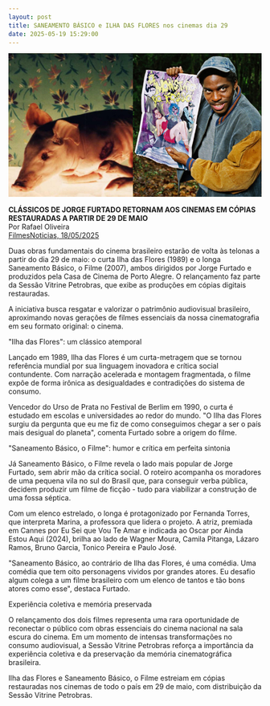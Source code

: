 ```yaml
---
layout: post
title: SANEAMENTO BÁSICO e ILHA DAS FLORES nos cinemas dia 29
date: 2025-05-19 15:29:00
---
```

![](/uploads/ilha-sbof.jpg)

**CLÁSSICOS DE JORGE FURTADO RETORNAM AOS CINEMAS EM CÓPIAS RESTAURADAS A PARTIR DE 29 DE MAIO**\
Por Rafael Oliveira\
[FilmesNoticias, 18/05/2025](https://pipocasclub.com.br/2025/05/18/classiscos-de-jorge-furtado-cinemas/)

[](https://pipocasclub.com.br/2025/05/18/classiscos-de-jorge-furtado-cinemas/)Duas obras fundamentais do cinema brasileiro estarão de volta às telonas a partir do dia 29 de maio: o curta Ilha das Flores (1989) e o longa Saneamento Básico, o Filme (2007), ambos dirigidos por Jorge Furtado e produzidos pela Casa de Cinema de Porto Alegre. O relançamento faz parte da Sessão Vitrine Petrobras, que exibe as produções em cópias digitais restauradas.

A iniciativa busca resgatar e valorizar o patrimônio audiovisual brasileiro, aproximando novas gerações de filmes essenciais da nossa cinematografia em seu formato original: o cinema.

"Ilha das Flores": um clássico atemporal

Lançado em 1989, Ilha das Flores é um curta-metragem que se tornou referência mundial por sua linguagem inovadora e crítica social contundente. Com narração acelerada e montagem fragmentada, o filme expõe de forma irônica as desigualdades e contradições do sistema de consumo.

Vencedor do Urso de Prata no Festival de Berlim em 1990, o curta é estudado em escolas e universidades ao redor do mundo. "O Ilha das Flores surgiu da pergunta que eu me fiz de como conseguimos chegar a ser o país mais desigual do planeta", comenta Furtado sobre a origem do filme.

"Saneamento Básico, o Filme": humor e crítica em perfeita sintonia

Já Saneamento Básico, o Filme revela o lado mais popular de Jorge Furtado, sem abrir mão da crítica social. O roteiro acompanha os moradores de uma pequena vila no sul do Brasil que, para conseguir verba pública, decidem produzir um filme de ficção - tudo para viabilizar a construção de uma fossa séptica.

Com um elenco estrelado, o longa é protagonizado por Fernanda Torres, que interpreta Marina, a professora que lidera o projeto. A atriz, premiada em Cannes por Eu Sei que Vou Te Amar e indicada ao Oscar por Ainda Estou Aqui (2024), brilha ao lado de Wagner Moura, Camila Pitanga, Lázaro Ramos, Bruno Garcia, Tonico Pereira e Paulo José.

"Saneamento Básico, ao contrário de Ilha das Flores, é uma comédia. Uma comédia que tem oito personagens vividos por grandes atores. Eu desafio algum colega a um filme brasileiro com um elenco de tantos e tão bons atores como esse", destaca Furtado.

Experiência coletiva e memória preservada

O relançamento dos dois filmes representa uma rara oportunidade de reconectar o público com obras essenciais do cinema nacional na sala escura do cinema. Em um momento de intensas transformações no consumo audiovisual, a Sessão Vitrine Petrobras reforça a importância da experiência coletiva e da preservação da memória cinematográfica brasileira.

Ilha das Flores e Saneamento Básico, o Filme estreiam em cópias restauradas nos cinemas de todo o país em 29 de maio, com distribuição da Sessão Vitrine Petrobras.
